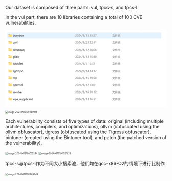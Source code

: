 Our dataset is composed of three parts: vul, tpcs-s, and tpcs-l.

 In the vul part, there are 10 libraries containing a total of 100 CVE vulnerabilities. 

<img src="./pic/image-20240612175839003.png" alt="image-20240612175839003" style="zoom:50%;" /><img src="C:\Users\78621\AppData\Roaming\Typora\typora-user-images\image-20240612175950916.png" alt="image-20240612175950916" style="zoom:50%;" />

Each vulnerability consists of five types of data: original (including multiple architectures, compilers, and optimizations), ollvm (obfuscated using the ollvm obfuscator), tigress (obfuscated using the Tigress obfuscator), bintuner (created using the Bintuner tool), and patch (the patched version of the vulnerability).

<img src="C:\Users\78621\AppData\Roaming\Typora\typora-user-images\image-20240612180015294.png" alt="image-20240612180015294" style="zoom:50%;" />

<img src="C:\Users\78621\AppData\Roaming\Typora\typora-user-images\image-20240612180031823.png" alt="image-20240612180031823" style="zoom:50%;" />

tpcs-s与tpcs-l作为不同大小搜索池，他们均在gcc-x86-O2的情境下进行比制作

<img src="C:\Users\78621\AppData\Roaming\Typora\typora-user-images\image-20240612180249849.png" alt="image-20240612180249849" style="zoom:50%;" />
